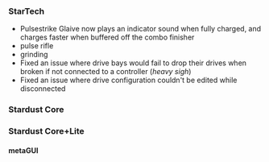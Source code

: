 ### StarTech
- Pulsestrike Glaive now plays an indicator sound when fully charged, and charges faster when buffered off the combo finisher
- pulse rifle
- grinding
- Fixed an issue where drive bays would fail to drop their drives when broken if not connected to a controller (*heavy sigh*)
- Fixed an issue where drive configuration couldn't be edited while disconnected

### Stardust Core

### Stardust Core+Lite

#### metaGUI
